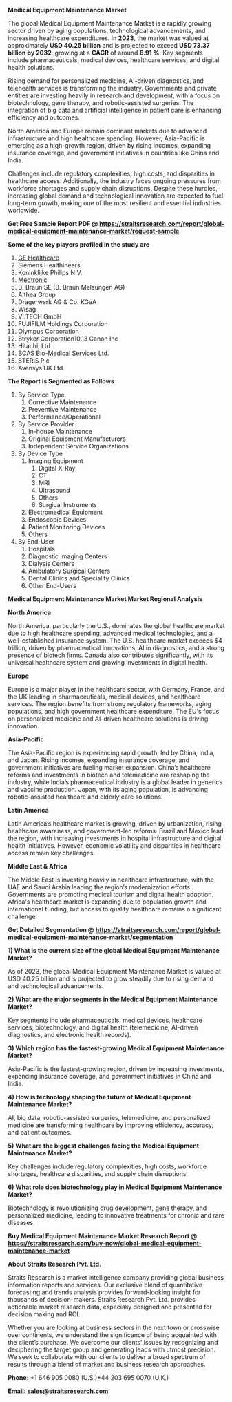 <p><strong>Medical Equipment Maintenance Market</strong></p>
<p>The global Medical Equipment Maintenance Market is a rapidly growing sector driven by aging populations, technological advancements, and increasing healthcare expenditures. In <strong>2023</strong>, the market was valued at approximately <strong>USD 40.25 billion</strong> and is projected to exceed <strong>USD 73.37 billion</strong><strong> by 2032</strong>, growing at a <strong>CAGR</strong> of around <strong>6.91 %</strong>. Key segments include pharmaceuticals, medical devices, healthcare services, and digital health solutions.</p>
<p>Rising demand for personalized medicine, AI-driven diagnostics, and telehealth services is transforming the industry. Governments and private entities are investing heavily in research and development, with a focus on biotechnology, gene therapy, and robotic-assisted surgeries. The integration of big data and artificial intelligence in patient care is enhancing efficiency and outcomes.</p>
<p>North America and Europe remain dominant markets due to advanced infrastructure and high healthcare spending. However, Asia-Pacific is emerging as a high-growth region, driven by rising incomes, expanding insurance coverage, and government initiatives in countries like China and India.</p>
<p>Challenges include regulatory complexities, high costs, and disparities in healthcare access. Additionally, the industry faces ongoing pressures from workforce shortages and supply chain disruptions. Despite these hurdles, increasing global demand and technological innovation are expected to fuel long-term growth, making one of the most resilient and essential industries worldwide.</p>
<p><strong>Get Free Sample Report PDF @ <a href=https://straitsresearch.com/report/global-medical-equipment-maintenance-market/request-sample>https://straitsresearch.com/report/global-medical-equipment-maintenance-market/request-sample</a></strong></p>
<div><strong>Some of the key players profiled in the study are</strong></div>
<p><ol>
<li><a href=""https://www.gehealthcare.in/"" target=""_blank"">GE Healthcare</a></li>
<li>Siemens Healthineers</li>
<li>Koninklijke Philips N.V.</li>
<li><a href=""https://www.medtronic.com/in-en/index.html"" target=""_blank"">Medtronic</a></li>
<li>B. Braun SE (B. Braun Melsungen AG)</li>
<li>Althea Group</li>
<li>Dragerwerk AG &amp; Co. KGaA</li>
<li>Wisag</li>
<li>VI.TECH GmbH</li>
<li>FUJIFILM Holdings Corporation</li>
<li>Olympus Corporation</li>
<li>Stryker Corporation10.13 Canon Inc</li>
<li>Hitachi, Ltd</li>
<li>BCAS Bio-Medical Services Ltd.</li>
<li>STERIS Plc</li>
<li>Avensys UK Ltd.</li>
</ol></p>
<p><strong>The Report is Segmented as Follows</strong></p>
<p><ol>
<li>By Service Type
<ol>
<li>Corrective Maintenance</li>
<li>Preventive Maintenance</li>
<li>Performance/Operational</li>
</ol>
</li>
<li>By Service Provider
<ol>
<li>In-house Maintenance</li>
<li>Original Equipment Manufacturers</li>
<li>Independent Service Organizations</li>
</ol>
</li>
<li>By Device Type
<ol>
<li>Imaging Equipment
<ol>
<li>Digital X-Ray</li>
<li>CT</li>
<li>MRI</li>
<li>Ultrasound</li>
<li>Others</li>
<li>Surgical Instruments</li>
</ol>
</li>
<li>Electromedical Equipment</li>
<li>Endoscopic Devices</li>
<li>Patient Monitoring Devices</li>
<li>Others</li>
</ol>
</li>
<li>By End-User
<ol>
<li>Hospitals</li>
<li>Diagnostic Imaging Centers</li>
<li>Dialysis Centers</li>
<li>Ambulatory Surgical Centers</li>
<li>Dental Clinics and Speciality Clinics</li>
<li>Other End-Users</li>
</ol>
</li>
</ol></p>
<p><strong>Medical Equipment Maintenance Market Market Regional Analysis</strong></p>
<p><strong>North America</strong></p>
<p>North America, particularly the U.S., dominates the global healthcare market due to high healthcare spending, advanced medical technologies, and a well-established insurance system. The U.S. healthcare market exceeds $4 trillion, driven by pharmaceutical innovations, AI in diagnostics, and a strong presence of biotech firms. Canada also contributes significantly, with its universal healthcare system and growing investments in digital health.</p>
<p><strong>Europe</strong></p>
<p>Europe is a major player in the healthcare sector, with Germany, France, and the UK leading in pharmaceuticals, medical devices, and healthcare services. The region benefits from strong regulatory frameworks, aging populations, and high government healthcare expenditure. The EU's focus on personalized medicine and AI-driven healthcare solutions is driving innovation.</p>
<p><strong>Asia-Pacific</strong></p>
<p>The Asia-Pacific region is experiencing rapid growth, led by China, India, and Japan. Rising incomes, expanding insurance coverage, and government initiatives are fueling market expansion. China&rsquo;s healthcare reforms and investments in biotech and telemedicine are reshaping the industry, while India&rsquo;s pharmaceutical industry is a global leader in generics and vaccine production. Japan, with its aging population, is advancing robotic-assisted healthcare and elderly care solutions.</p>
<p><strong>Latin America</strong></p>
<p>Latin America&rsquo;s healthcare market is growing, driven by urbanization, rising healthcare awareness, and government-led reforms. Brazil and Mexico lead the region, with increasing investments in hospital infrastructure and digital health initiatives. However, economic volatility and disparities in healthcare access remain key challenges.</p>
<p><strong>Middle East &amp; Africa</strong></p>
<p>The Middle East is investing heavily in healthcare infrastructure, with the UAE and Saudi Arabia leading the region&rsquo;s modernization efforts. Governments are promoting medical tourism and digital health adoption. Africa's healthcare market is expanding due to population growth and international funding, but access to quality healthcare remains a significant challenge.</p>
<p><strong>Get Detailed Segmentation @ <a href=https://straitsresearch.com/report/global-medical-equipment-maintenance-market/segmentation>https://straitsresearch.com/report/global-medical-equipment-maintenance-market/segmentation</a></strong></p>
<p><strong>1) What is the current size of the global Medical Equipment Maintenance Market?</strong></p>
<p>As of 2023, the global Medical Equipment Maintenance Market is valued at USD 40.25 billion and is projected to grow steadily due to rising demand and technological advancements.</p>
<p><strong>2) What are the major segments in the Medical Equipment Maintenance Market?</strong></p>
<p>Key segments include pharmaceuticals, medical devices, healthcare services, biotechnology, and digital health (telemedicine, AI-driven diagnostics, and electronic health records).</p>
<p><strong>3) Which region has the fastest-growing Medical Equipment Maintenance Market?</strong></p>
<p>Asia-Pacific is the fastest-growing region, driven by increasing investments, expanding insurance coverage, and government initiatives in China and India.</p>
<p><strong>4) How is technology shaping the future of Medical Equipment Maintenance Market?</strong></p>
<p>AI, big data, robotic-assisted surgeries, telemedicine, and personalized medicine are transforming healthcare by improving efficiency, accuracy, and patient outcomes.</p>
<p><strong>5) What are the biggest challenges facing the Medical Equipment Maintenance Market?</strong></p>
<p>Key challenges include regulatory complexities, high costs, workforce shortages, healthcare disparities, and supply chain disruptions.</p>
<p><strong>6) What role does biotechnology play in Medical Equipment Maintenance Market?</strong></p>
<p>Biotechnology is revolutionizing drug development, gene therapy, and personalized medicine, leading to innovative treatments for chronic and rare diseases.</p>
<p><strong>Buy Medical Equipment Maintenance Market Research Report @ <a href=https://straitsresearch.com/buy-now/global-medical-equipment-maintenance-market>https://straitsresearch.com/buy-now/global-medical-equipment-maintenance-market</a></strong></p>
<p><strong>About Straits Research Pvt. Ltd.</strong></p>
<p>Straits Research is a market intelligence company providing global business information reports and services. Our exclusive blend of quantitative forecasting and trends analysis provides forward-looking insight for thousands of decision-makers. Straits Research Pvt. Ltd. provides actionable market research data, especially designed and presented for decision making and ROI.</p>
<p>Whether you are looking at business sectors in the next town or crosswise over continents, we understand the significance of being acquainted with the client&rsquo;s purchase. We overcome our clients&rsquo; issues by recognizing and deciphering the target group and generating leads with utmost precision. We seek to collaborate with our clients to deliver a broad spectrum of results through a blend of market and business research approaches.</p>
<p><strong><strong>Phone:</strong></strong> +1 646 905 0080 (U.S.)+44 203 695 0070 (U.K.)</p>
<p><strong><strong>Email: </strong></strong><a href=mailto:sales@straitsresearch.com><strong><u><strong>sales@straitsresearch.com</strong></u></strong></a></p>
